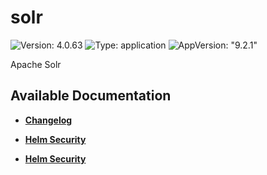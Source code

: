 # solr

![Version: 4.0.63](https://img.shields.io/badge/Version-4.0.63-informational?style=flat-square) ![Type: application](https://img.shields.io/badge/Type-application-informational?style=flat-square) ![AppVersion: "9.2.1"](https://img.shields.io/badge/AppVersion-"9.2.1"-informational?style=flat-square)

Apache Solr

## Available Documentation

- [**Changelog**](CHANGELOG)

- [**Helm Security**](container-security)

- [**Helm Security**](helm-security)

